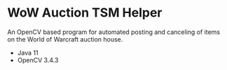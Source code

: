 # WoW Auction TSM Helper

An OpenCV based program for automated posting and canceling of items 
on the World of Warcraft auction house.

- Java 11
- OpenCV 3.4.3
